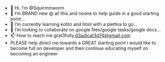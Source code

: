 - 👋 Hi, I’m @Squirmmworm
- 👀 I’m BRAND new @ all this and noone to help guide in a good starting point...
- 🌱 I’m currently learning kotlin and html with a plethra to go...
- 💞️ I’m looking to collaborate on google files/google tasks/google docs...
- 📫 How to reach me grat3fully,d3adicat3d74@gmail.com  
-  PLEASE help direct me towards a GREAT starting point i would like to become full on developer and then continue educating myself on becoming an engineer

<!---
Squirmmworm/Squirmmworm is a ✨ special ✨ repository because its `README.md` (this file) appears on your GitHub profile.
You can click the Preview link to take a look at your changes.
--->
